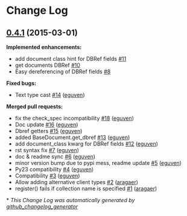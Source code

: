 # Change Log

## [0.4.1](https://github.com/eguven/nanomongo/tree/0.4.1) (2015-03-01)
**Implemented enhancements:**

- add document class hint for DBRef fields [\#11](https://github.com/eguven/nanomongo/issues/11)
- get documents DBRef [\#10](https://github.com/eguven/nanomongo/issues/10)
- Easy dereferencing of DBRef fields [\#8](https://github.com/eguven/nanomongo/issues/8)

**Fixed bugs:**

- Text type cast [\#14](https://github.com/eguven/nanomongo/pull/14) ([eguven](https://github.com/eguven))

**Merged pull requests:**

- fix the check\_spec incompatibility [\#18](https://github.com/eguven/nanomongo/pull/18) ([eguven](https://github.com/eguven))
- Doc update [\#16](https://github.com/eguven/nanomongo/pull/16) ([eguven](https://github.com/eguven))
- Dbref getters [\#15](https://github.com/eguven/nanomongo/pull/15) ([eguven](https://github.com/eguven))
- added BaseDocument.get\_dbref [\#13](https://github.com/eguven/nanomongo/pull/13) ([eguven](https://github.com/eguven))
- add document\_class kwarg for DBRef fields [\#12](https://github.com/eguven/nanomongo/pull/12) ([eguven](https://github.com/eguven))
- rst syntax fix [\#7](https://github.com/eguven/nanomongo/pull/7) ([eguven](https://github.com/eguven))
- doc & readme sync [\#6](https://github.com/eguven/nanomongo/pull/6) ([eguven](https://github.com/eguven))
- minor version bump due to pypi mess, readme update [\#5](https://github.com/eguven/nanomongo/pull/5) ([eguven](https://github.com/eguven))
- Py23 compatibility [\#4](https://github.com/eguven/nanomongo/pull/4) ([eguven](https://github.com/eguven))
- Compatibility [\#3](https://github.com/eguven/nanomongo/pull/3) ([eguven](https://github.com/eguven))
- Allow adding alternative client types [\#2](https://github.com/eguven/nanomongo/pull/2) ([aragaer](https://github.com/aragaer))
- register\(\) fails if collection name is specified [\#1](https://github.com/eguven/nanomongo/pull/1) ([aragaer](https://github.com/aragaer))



\* *This Change Log was automatically generated by [github_changelog_generator](https://github.com/skywinder/Github-Changelog-Generator)*